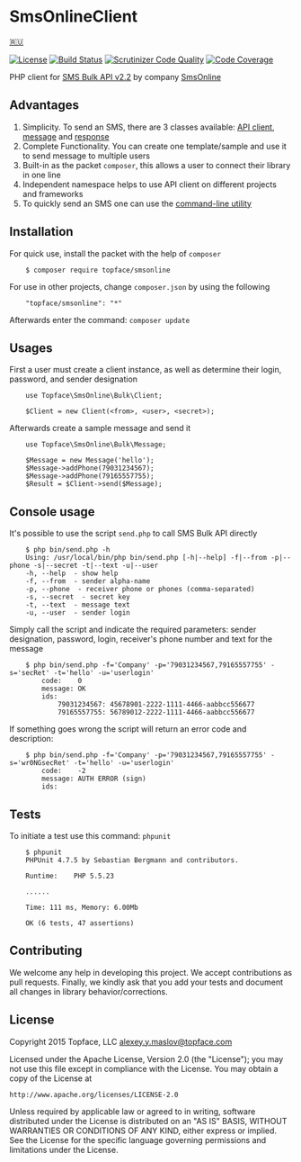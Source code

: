# SmsOnlineClient 

[🇷🇺](/README.md)

[![License](https://img.shields.io/badge/License-Apache%202.0-blue.svg)](http://www.apache.org/licenses/LICENSE-2.0)
[![Build Status](https://travis-ci.org/Topface/SmsOnline.svg?branch=v1.0.0)](https://travis-ci.org/Topface/SmsOnline)
[![Scrutinizer Code Quality](https://scrutinizer-ci.com/g/Topface/SmsOnline/badges/quality-score.png?b=master)](https://scrutinizer-ci.com/g/Topface/SmsOnline/?branch=master)
[![Code Coverage](https://scrutinizer-ci.com/g/Topface/SmsOnline/badges/coverage.png?b=master)](https://scrutinizer-ci.com/g/Topface/SmsOnline/?branch=master)

PHP client for [SMS Bulk API v2.2](http://ru.sms-online.com/doc/smsonline_sms_bulk_v2.2_en.pdf) by company 
 [SmsOnline](sms-online.com)

## Advantages

1. Simplicity. To send an SMS, there are 3 classes available: [API client](/source/Bulk/Client.php), 
 [message](/source/Bulk/Message.php) and [response](/source/Bulk/Response.php)
2. Complete Functionality. You can create one template/sample and use it to send message to multiple users
3. Built-in as the packet `composer`, this allows a user to connect their library in one line
4. Independent namespace helps to use API client on different projects and frameworks
5. To quickly send an SMS one can use the [command-line utility](/bin/send.php)

## Installation

For quick use, install the packet with the help of `composer`

```
    $ composer require topface/smsonline
```

For use in other projects, change `composer.json` by using the following

```
    "topface/smsonline": "*"
```

Afterwards enter the command: `composer update`

## Usages

First a user must create a client instance, as well as determine their login, password, and sender designation

```
    use Topface\SmsOnline\Bulk\Client;
    
    $Client = new Client(<from>, <user>, <secret>);
```

Afterwards create a sample message and send it

```
    use Topface\SmsOnline\Bulk\Message;

    $Message = new Message('hello');
    $Message->addPhone(79031234567);
    $Message->addPhone(79165557755);
    $Result = $Client->send($Message);
```

## Console usage

It's possible to use the script `send.php` to call SMS Bulk API directly

```
    $ php bin/send.php -h
    Using: /usr/local/bin/php bin/send.php [-h|--help] -f|--from -p|--phone -s|--secret -t|--text -u|--user
    -h, --help  - show help
    -f, --from  - sender alpha-name
    -p, --phone  - receiver phone or phones (comma-separated)
    -s, --secret  - secret key
    -t, --text  - message text
    -u, --user  - sender login
```

Simply call the script and indicate the required parameters: sender designation, password, login, receiver's phone 
 number and text for the message

```
    $ php bin/send.php -f='Company' -p='79031234567,79165557755' -s='secRet' -t='hello' -u='userlogin'
        code:    0
        message: OK
        ids:
            79031234567: 45678901-2222-1111-4466-aabbcc556677
            79165557755: 56789012-2222-1111-4466-aabbcc556677
```

If something goes wrong the script will return an error code and description:

```
    $ php bin/send.php -f='Company' -p='79031234567,79165557755' -s='wr0NGsecRet' -t='hello' -u='userlogin'
        code:    -2
        message: AUTH ERROR (sign)
        ids:
```

## Tests

To initiate a test use this command: `phpunit`

```
    $ phpunit
    PHPUnit 4.7.5 by Sebastian Bergmann and contributors.
    
    Runtime:	PHP 5.5.23
    
    ......
    
    Time: 111 ms, Memory: 6.00Mb
    
    OK (6 tests, 47 assertions)
```

## Contributing

We welcome any help in developing this project. We accept contributions as pull requests. Finally, we kindly ask that 
 you add your tests and document all changes in library behavior/corrections.

## License

Copyright 2015 Topface, LLC <alexey.y.maslov@topface.com>

Licensed under the Apache License, Version 2.0 (the "License");
you may not use this file except in compliance with the License.
You may obtain a copy of the License at

    http://www.apache.org/licenses/LICENSE-2.0

Unless required by applicable law or agreed to in writing, software
distributed under the License is distributed on an "AS IS" BASIS,
WITHOUT WARRANTIES OR CONDITIONS OF ANY KIND, either express or implied.
See the License for the specific language governing permissions and
limitations under the License.
